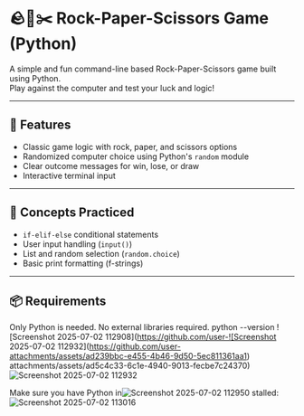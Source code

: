# 🪨📄✂️ Rock-Paper-Scissors Game (Python)

A simple and fun command-line based Rock-Paper-Scissors game built using Python.  
Play against the computer and test your luck and logic!

---

## 🎯 Features

- Classic game logic with rock, paper, and scissors options
- Randomized computer choice using Python's `random` module
- Clear outcome messages for win, lose, or draw
- Interactive terminal input

---

## 🧠 Concepts Practiced

- `if-elif-else` conditional statements
- User input handling (`input()`)
- List and random selection (`random.choice`)
- Basic print formatting (f-strings)

---

## 📦 Requirements

Only Python is needed. No external libraries required.
python --version
![Screenshot 2025-07-02 112908](https://github.com/user-![Screenshot 2025-07-02 112932](https://github.com/user-attachments/assets/ad239bbc-e455-4b46-9d50-5ec811361aa1)
attachments/assets/ad5c4c33-6c1e-4940-9013-fecbe7c24370)
![Screenshot 2025-07-02 112932](https://github.com/user-attachments/assets/335baabd-02f0-4a54-b72a-b40b2b452e0a)

Make sure you have Python in![Screenshot 2025-07-02 112950](https://github.com/user-attachments/assets/1ad920fd-c4b6-44e8-bb7c-51959cf62a74)
stalled:
![Screenshot 2025-07-02 113016](https://github.com/user-attachments/assets/494024ab-ea04-47d1-aefb-1d66965db5cb)


```bash
